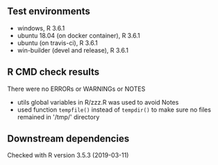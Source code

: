 ## Test environments
* windows, R 3.6.1
* ubuntu 18.04 (on docker container), R 3.6.1
* ubuntu (on travis-ci), R 3.6.1
* win-builder (devel and release), R 3.6.1

## R CMD check results
There were no ERRORs or WARNINGs or NOTES

  * utils global variables in R/zzz.R was used to avoid Notes
  * used function `tempfile()` instead of `tempdir()` to make sure no files remained in '/tmp/' directory

## Downstream dependencies
Checked with R version 3.5.3 (2019-03-11)
